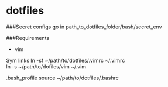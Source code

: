 dotfiles
========

###Secret configs go in
path_to_dotfiles_folder/bash/secret_env  

###Requirements  
* vim  

Sym links
  ln -sf ~/path/to/dotfiles/.vimrc ~/.vimrc  
  ln -s ~/path/to/dofiles/vim ~/.vim

.bash_profile
  source ~/path/to/dotfiles/.bashrc
